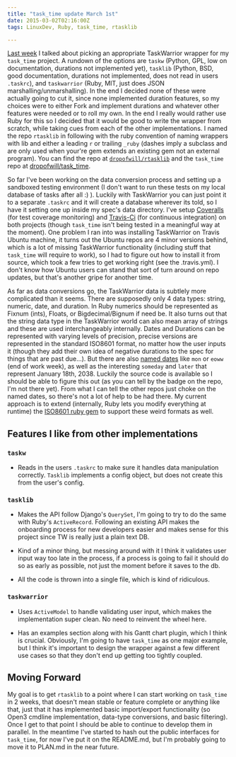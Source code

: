 ```yaml
---
title: "task_time update March 1st"
date: 2015-03-02T02:16:00Z
tags: LinuxDev, Ruby, task_time, rtasklib

---
```


[Last week](/2015/02/22/a-comparison-of-task-warrior-wrappers.html.markdown) I talked about picking an appropriate TaskWarrior wrapper for my `task_time` project. A rundown of the options are `taskw` (Python, GPL, low on documentation, durations not implemented yet), `tasklib` (Python, BSD, good documentation, durations not implemented, does not read in users `.taskrc`), and `taskwarrior` (Ruby, MIT, just does JSON marshalling/unmarshalling). In the end I decided none of these were actually going to cut it, since none implemented duration features, so my choices were to either Fork and implement durations and whatever other features were needed or to roll my own. In the end I really would rather use Ruby for this so I decided that it would be good to write the wrapper from scratch, while taking cues from each of the other implementations. I named the repo `rtasklib` in following with the ruby convention of naming wrappers with lib and either a leading `r` or trailing `_ruby` (dashes imply a subclass and are only used when your're gem extends an existing gem not an external program). You can find the repo at [`dropofwill/rtasklib`](http://github.com/dropofwill/rtasklib) and the `task_time` repo at [dropofwill/task_time](http://github.com/dropofwill/task_time).

So far I've been working on the data conversion process and setting up a sandboxed testing environment (I don't want to run these tests on my local database of tasks after all :) ). Luckily with TaskWarrior you can just point it to a separate `.taskrc` and it will create a database wherever its told, so I have it setting one up inside my spec's data directory. I've setup [Coveralls](https://coveralls.io/r/dropofwill/rtasklib?branch=master) (for test coverage monitoring) and [Travis-Ci](https://travis-ci.org/dropofwill/rtasklib) (for continuous integration) on both projects (though `task_time` isn't being tested in a meaningful way at the moment). One problem I ran into was installing TaskWarrior on Travis Ubuntu machine, it turns out the Ubuntu repos are 4 minor versions behind, which is a lot of missing TaskWarrior functionality (including stuff that `task_time` will require to work), so I had to figure out how to install it from source, which took a few tries to get working right (see the .travis.yml). I don't know how Ubuntu users can stand that sort of turn around on repo updates, but that's another gripe for another time.

As far as data conversions go, the TaskWarrior data is subtlely more complicated than it seems. There are supposedly only 4 data types: string, numeric, date, and duration. In Ruby numerics should be represented as Fixnum (ints), Floats, or Bigdecimal/Bignum if need be. It also turns out that the string data type in the TaskWarrior world can also mean array of strings and these are used interchangeably internally. Dates and Durations can be represented with varying levels of precision, precise versions are represented in the standard ISO8601 format, no matter how the user inputs it (though they add their own idea of negative durations to the spec for things that are past due...). But there are also [named dates](http://taskwarrior.org/docs/named_dates.html) like `mon` or `eoww` (end of work week), as well as the interesting `someday` and `later` that represent January 18th, 2038. Luckily the source code is available so I should be able to figure this out (as you can tell by the badge on the repo, I'm not there yet). From what I can tell the other repos just choke on the named dates, so there's not a lot of help to be had there. My current approach is to extend (internally, Ruby lets you modify everything at runtime) the [ISO8601 ruby gem](http://www.rubydoc.info/gems/iso8601/0.8.5/ISO8601) to support these weird formats as well.

## Features I like from other implementations

### `taskw`

* Reads in the users `.taskrc` to make sure it handles data manipulation correctly. `Tasklib` implements a config object, but does not create this from the user's config.

### `tasklib`

* Makes the API follow Django's `QuerySet`, I'm going to try to do the same with Ruby's `ActiveRecord`. Following an existing API makes the onboarding process for new developers easier and makes sense for this project since TW is really just a plain text DB.

* Kind of a minor thing, but messing around with it I think it validates user input way too late in the process, if a process is going to fail it should do so as early as possible, not just the moment before it saves to the db.

* All the code is thrown into a single file, which is kind of ridiculous.

### `taskwarrior`

* Uses `ActiveModel` to handle validating user input, which makes the implementation super clean. No need to reinvent the wheel here.

* Has an examples section along with his Gantt chart plugin, which I think is crucial. Obviously, I'm going to have `task_time` as one major example, but I think it's important to design the wrapper against a few different use cases so that they don't end up getting too tightly coupled.

## Moving Forward

My goal is to get `rtasklib` to a point where I can start working on `task_time` in 2 weeks, that doesn't mean stable or feature complete or anything like that, just that it has implemented basic import/export functionality (so Open3 cmdline implementation, data-type conversions, and basic filtering). Once I get to that point I should be able to continue to develop them in parallel. In the meantime I've started to hash out the public interfaces for `task_time`, for now I've put it on the README.md, but I'm probably going to move it to PLAN.md in the near future.
